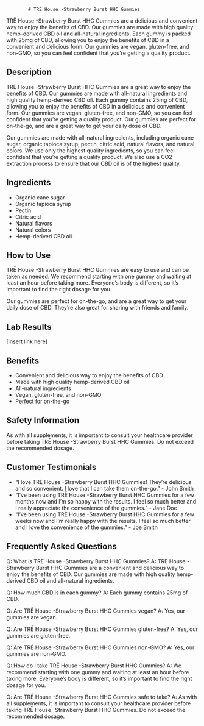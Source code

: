 
            # TRĒ House -Strawberry Burst HHC Gummies

TRĒ House -Strawberry Burst HHC Gummies are a delicious and convenient way to enjoy the benefits of CBD. Our gummies are made with high quality hemp-derived CBD oil and all-natural ingredients. Each gummy is packed with 25mg of CBD, allowing you to enjoy the benefits of CBD in a convenient and delicious form. Our gummies are vegan, gluten-free, and non-GMO, so you can feel confident that you’re getting a quality product.

## Description

TRĒ House -Strawberry Burst HHC Gummies are a great way to enjoy the benefits of CBD. Our gummies are made with all-natural ingredients and high quality hemp-derived CBD oil. Each gummy contains 25mg of CBD, allowing you to enjoy the benefits of CBD in a delicious and convenient form. Our gummies are vegan, gluten-free, and non-GMO, so you can feel confident that you’re getting a quality product. Our gummies are perfect for on-the-go, and are a great way to get your daily dose of CBD.

Our gummies are made with all-natural ingredients, including organic cane sugar, organic tapioca syrup, pectin, citric acid, natural flavors, and natural colors. We use only the highest quality ingredients, so you can feel confident that you’re getting a quality product. We also use a CO2 extraction process to ensure that our CBD oil is of the highest quality.

## Ingredients
- Organic cane sugar
- Organic tapioca syrup
- Pectin
- Citric acid
- Natural flavors
- Natural colors
- Hemp-derived CBD oil

## How to Use
TRĒ House -Strawberry Burst HHC Gummies are easy to use and can be taken as needed. We recommend starting with one gummy and waiting at least an hour before taking more. Everyone’s body is different, so it’s important to find the right dosage for you.

Our gummies are perfect for on-the-go, and are a great way to get your daily dose of CBD. They’re also great for sharing with friends and family.

## Lab Results
[insert link here]

## Benefits
- Convenient and delicious way to enjoy the benefits of CBD
- Made with high quality hemp-derived CBD oil
- All-natural ingredients
- Vegan, gluten-free, and non-GMO
- Perfect for on-the-go

## Safety Information
As with all supplements, it is important to consult your healthcare provider before taking TRĒ House -Strawberry Burst HHC Gummies. Do not exceed the recommended dosage.

## Customer Testimonials

- “I love TRĒ House -Strawberry Burst HHC Gummies! They’re delicious and so convenient. I love that I can take them on-the-go.” - John Smith 
- “I’ve been using TRĒ House -Strawberry Burst HHC Gummies for a few months now and I’m so happy with the results. I feel so much better and I really appreciate the convenience of the gummies.” - Jane Doe 
- “I’ve been using TRĒ House -Strawberry Burst HHC Gummies for a few weeks now and I’m really happy with the results. I feel so much better and I love the convenience of the gummies.” - Joe Smith

## Frequently Asked Questions

Q: What is TRĒ House -Strawberry Burst HHC Gummies? 
A: TRĒ House -Strawberry Burst HHC Gummies are a convenient and delicious way to enjoy the benefits of CBD. Our gummies are made with high quality hemp-derived CBD oil and all-natural ingredients. 

Q: How much CBD is in each gummy? 
A: Each gummy contains 25mg of CBD. 

Q: Are TRĒ House -Strawberry Burst HHC Gummies vegan? 
A: Yes, our gummies are vegan. 

Q: Are TRĒ House -Strawberry Burst HHC Gummies gluten-free? 
A: Yes, our gummies are gluten-free. 

Q: Are TRĒ House -Strawberry Burst HHC Gummies non-GMO? 
A: Yes, our gummies are non-GMO. 

Q: How do I take TRĒ House -Strawberry Burst HHC Gummies? 
A: We recommend starting with one gummy and waiting at least an hour before taking more. Everyone’s body is different, so it’s important to find the right dosage for you. 

Q: Are TRĒ House -Strawberry Burst HHC Gummies safe to take? 
A: As with all supplements, it is important to consult your healthcare provider before taking TRĒ House -Strawberry Burst HHC Gummies. Do not exceed the recommended dosage.